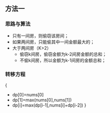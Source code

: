 ## 方法一
### 思路与算法
- 只有一间房，则偷窃该房间；
- 如果两间房，只能偷其中一间金额最大的；
- 大于两间房（K>2）
    - 偷窃k间房，偷窃金额为k-2间房金额的总和；
    - 不偷k间房，所以金额为k-1间房的金额总和；
### 转移方程
{
   - dp[0]=nums[0]
   - dp[1]=max(nums[0],nums[1])
   - dp[i]=max(dp[i-1],nums[i]+dp[i-2])
}